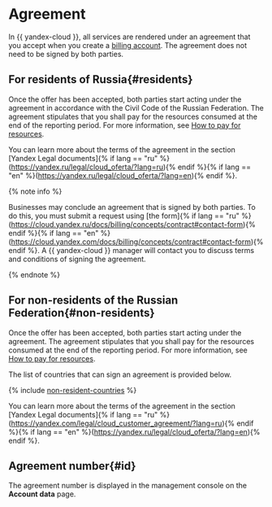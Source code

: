 # Agreement

In {{ yandex-cloud }}, all services are rendered under an agreement that you accept when you create a [billing account](billing-account.md). The agreement does not need to be signed by both parties.

## For residents of Russia{#residents}

Once the offer has been accepted, both parties start acting under the agreement in accordance with the Civil Code of the Russian Federation. The agreement stipulates that you shall pay for the resources consumed at the end of the reporting period. For more information, see [How to pay for resources](../payment/index.md).

You can learn more about the terms of the agreement in the section [Yandex Legal documents]{% if lang == "ru" %}(https://yandex.ru/legal/cloud_oferta/?lang=ru){% endif %}{% if lang == "en" %}(https://yandex.ru/legal/cloud_oferta/?lang=en){% endif %}.

{% note info %}

Businesses may conclude an agreement that is signed by both parties. To do this, you must submit a request using [the form]{% if lang == "ru" %}(https://cloud.yandex.ru/docs/billing/concepts/contract#contact-form){% endif %}{% if lang == "en" %}(https://cloud.yandex.com/docs/billing/concepts/contract#contact-form){% endif %}. A {{ yandex-cloud }} manager will contact you to discuss terms and conditions of signing the agreement.

{% endnote %}

## For non-residents of the Russian Federation{#non-residents}

Once the offer has been accepted, both parties start acting under the agreement. The agreement stipulates that you shall pay for the resources consumed at the end of the reporting period. For more information, see [How to pay for resources](../payment/index.md).

The list of countries that can sign an agreement is provided below.

{% include [non-resident-countries](../_includes/non-resident-countries.md) %}

You can learn more about the terms of the agreement in the section [Yandex Legal documents]{% if lang == "ru" %}(https://yandex.com/legal/cloud_customer_agreement/?lang=ru){% endif %}{% if lang == "en" %}(https://yandex.ru/legal/cloud_oferta/?lang=en){% endif %}.

## Agreement number{#id}

The agreement number is displayed in the management console on the **Account data** page.

